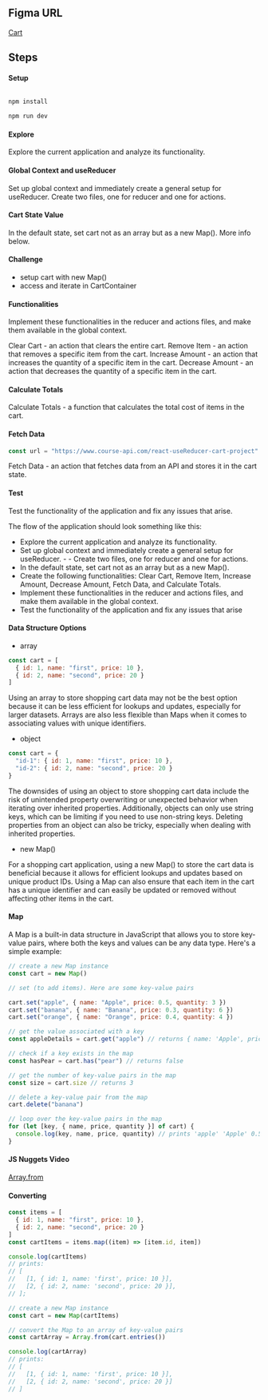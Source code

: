 ## Figma URL

[Cart](https://www.figma.com/file/5AwKjnWuM6BhRYmxdQFpky/Cart?node-id=0%3A1&t=lfaO4zazTd7nqF1q-1)

## Steps

#### Setup

```sh

npm install
```

```sh
npm run dev
```

#### Explore

Explore the current application and analyze its functionality.

#### Global Context and useReducer

Set up global context and immediately create a general setup for useReducer. Create two files, one for reducer and one for actions.

#### Cart State Value

In the default state, set cart not as an array but as a new Map().
More info below.

#### Challenge

- setup cart with new Map()
- access and iterate in CartContainer

#### Functionalities

Implement these functionalities in the reducer and actions files, and make them available in the global context.

Clear Cart - an action that clears the entire cart.
Remove Item - an action that removes a specific item from the cart.
Increase Amount - an action that increases the quantity of a specific item in the cart.
Decrease Amount - an action that decreases the quantity of a specific item in the cart.

#### Calculate Totals

Calculate Totals - a function that calculates the total cost of items in the cart.

#### Fetch Data

```js
const url = "https://www.course-api.com/react-useReducer-cart-project"
```

Fetch Data - an action that fetches data from an API and stores it in the cart state.

#### Test

Test the functionality of the application and fix any issues that arise.

The flow of the application should look something like this:

- Explore the current application and analyze its functionality.
- Set up global context and immediately create a general setup for useReducer. - - Create two files, one for reducer and one for actions.
- In the default state, set cart not as an array but as a new Map().
- Create the following functionalities: Clear Cart, Remove Item, Increase Amount, Decrease Amount, Fetch Data, and Calculate Totals.
- Implement these functionalities in the reducer and actions files, and make them available in the global context.
- Test the functionality of the application and fix any issues that arise

#### Data Structure Options

- array

```js
const cart = [
  { id: 1, name: "first", price: 10 },
  { id: 2, name: "second", price: 20 }
]
```

Using an array to store shopping cart data may not be the best option because it can be less efficient for lookups and updates, especially for larger datasets. Arrays are also less flexible than Maps when it comes to associating values with unique identifiers.

- object

```js
const cart = {
  "id-1": { id: 1, name: "first", price: 10 },
  "id-2": { id: 2, name: "second", price: 20 }
}
```

The downsides of using an object to store shopping cart data include the risk of unintended property overwriting or unexpected behavior when iterating over inherited properties. Additionally, objects can only use string keys, which can be limiting if you need to use non-string keys. Deleting properties from an object can also be tricky, especially when dealing with inherited properties.

- new Map()

For a shopping cart application, using a new Map() to store the cart data is beneficial because it allows for efficient lookups and updates based on unique product IDs. Using a Map can also ensure that each item in the cart has a unique identifier and can easily be updated or removed without affecting other items in the cart.

#### Map

A Map is a built-in data structure in JavaScript that allows you to store key-value pairs, where both the keys and values can be any data type. Here's a simple example:

```js
// create a new Map instance
const cart = new Map()

// set (to add items). Here are some key-value pairs

cart.set("apple", { name: "Apple", price: 0.5, quantity: 3 })
cart.set("banana", { name: "Banana", price: 0.3, quantity: 6 })
cart.set("orange", { name: "Orange", price: 0.4, quantity: 4 })

// get the value associated with a key
const appleDetails = cart.get("apple") // returns { name: 'Apple', price: 0.5, quantity: 3 }

// check if a key exists in the map
const hasPear = cart.has("pear") // returns false

// get the number of key-value pairs in the map
const size = cart.size // returns 3

// delete a key-value pair from the map
cart.delete("banana")

// loop over the key-value pairs in the map
for (let [key, { name, price, quantity }] of cart) {
  console.log(key, name, price, quantity) // prints 'apple' 'Apple' 0.5 3, 'banana' 'Banana' 0.3 6, 'orange' 'Orange' 0.4 4
}
```

#### JS Nuggets Video

[Array.from](https://www.youtube.com/watch?v=zg1Bv4xubwo&list=PLnHJACx3NwAfRUcuKaYhZ6T5NRIpzgNGJ&index=11)

#### Converting

```js
const items = [
  { id: 1, name: "first", price: 10 },
  { id: 2, name: "second", price: 20 }
]
const cartItems = items.map((item) => [item.id, item])

console.log(cartItems)
// prints:
// [
//   [1, { id: 1, name: 'first', price: 10 }],
//   [2, { id: 2, name: 'second', price: 20 }],
// ];

// create a new Map instance
const cart = new Map(cartItems)

// convert the Map to an array of key-value pairs
const cartArray = Array.from(cart.entries())

console.log(cartArray)
// prints:
// [
//   [1, { id: 1, name: 'first', price: 10 }],
//   [2, { id: 2, name: 'second', price: 20 }]
// ]
```
